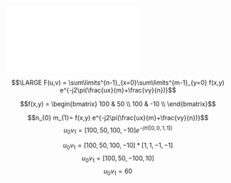 
![Fourier transform](Fourier%20transform.md)



$$\LARGE F(u,v) = \sum\limits^{n-1}_{x=0}\sum\limits^{m-1}_{y=0} f(x,y) e^{-j2\pi(\frac{ux}{m}+\frac{vy}{n})}$$

$$f(x,y) = \begin{bmatrix}
100 & 50 \\ 
100 & -10 \\ 
\end{bmatrix}$$

$$n_{0} m_{1}= f(x,y) e^{-j2\pi(\frac{ux}{m}+\frac{vy}{n})}$$
$$u_{0} v_{1}= [100, 50, 100, -10] e^{-j\pi([0,0,1,1])}$$

$$u_{0} v_{1}= [100, 50, 100, -10] *[1,1,-1,-1]$$
$$u_{0} v_{1}= [100, 50, -100, 10]$$
$$u_{0} v_{1}= 60$$
